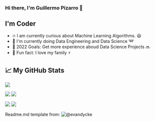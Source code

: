 ###  Hi there, I'm Guillermo Pizarro :wave:

## I'm Coder

- :fire: I am currently curious about Machine Learning Algorithms. :smiley:
- :school_satchel: I'm currently doing Data Engineering and Data Science :loop:
- :rocket: 2022 Goals: Get more experience aboud Data Science Projects :soon:
- :raised_hands: Fun fact: I love my family :zap:

## &#x1f4c8; My GitHub Stats

![](https://github-profile-summary-cards.vercel.app/api/cards/profile-details?username=omarjcm&theme=github_dark)

![](https://github-profile-summary-cards.vercel.app/api/cards/repos-per-language?username=omarjcm&theme=github_dark) ![](https://github-profile-summary-cards.vercel.app/api/cards/most-commit-language?username=omarjcm&theme=github_dark)

![](https://github-profile-summary-cards.vercel.app/api/cards/stats?username=omarjcm&theme=github_dark) ![](https://github-profile-summary-cards.vercel.app/api/cards/productive-time?username=omarjcm&theme=github_dark)


Readme.md template from: ![@evandycke](https://github.com/evandycke)